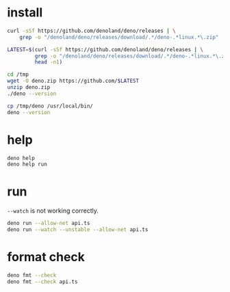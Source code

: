 install
=======
```bash
curl -sSf https://github.com/denoland/deno/releases | \
    grep -o "/denoland/deno/releases/download/.*/deno-.*linux.*\.zip"

LATEST=$(curl -sSf https://github.com/denoland/deno/releases | \
         grep -o "/denoland/deno/releases/download/.*/deno-.*linux.*\.zip" | \
         head -n1)

cd /tmp
wget -O deno.zip https://github.com/$LATEST
unzip deno.zip
./deno --version

cp /tmp/deno /usr/local/bin/
deno --version
```

help
====
```bash
deno help
deno help run
```

run
===
`--watch` is not working correctly.

```bash
deno run --allow-net api.ts
deno run --watch --unstable --allow-net api.ts
```

format check
============
```bash
deno fmt --check
deno fmt --check api.ts
```
